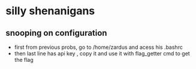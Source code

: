 # silly shenanigans
## snooping on configuration
- first from previous probs, go to /home/zardus and acess his .bashrc
- then last line has api key , copy it and use it with flag_getter cmd to get the flag
